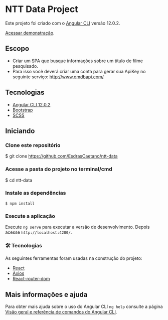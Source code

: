 # NTT Data Project

Este projeto foi criado com o [Angular CLI](https://github.com/angular/angular-cli) versão 12.0.2.



 [Acessar demonstração](https://nttdata-proj.netlify.app/).


## Escopo
- Criar um SPA que busque informações sobre um título de filme pesquisado.
- Para isso você deverá criar uma conta para gerar sua ApiKey no seguinte serviço:
http://www.omdbapi.com/


## Tecnologias



- [Angular CLI 12.0.2](https://angular.io/)
- [Bootstrap](https://getbootstrap.com/)
- [SCSS](https://sass-lang.com/)

## Iniciando

### Clone este repositório
$ git clone <https://github.com/EsdrasCaetano/ntt-data>

### Acesse a pasta do projeto no terminal/cmd
$ cd ntt-data



### Instale as dependências
`$ npm install`
</br>



### Execute a aplicação 
Execute `ng serve` para executar a versão de desenvolvimento. Depois acesse `http://localhost:4200/`.




### 🛠 Tecnologias

As seguintes ferramentas foram usadas na construção do projeto:

- [React](https://pt-br.reactjs.org/)
- [Axios](https://github.com/axios/axios/)
- [React-router-dom](https://reactrouter.com/web/guides/quick-start/)


## Mais informações e ajuda
Para obter mais ajuda sobre o uso do Angular CLI `ng help` consulte a página [Visão geral e referência de comandos do Angular CLI](https://angular.io/cli).

